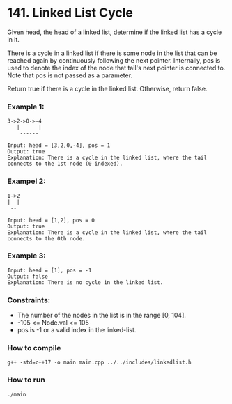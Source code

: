 # 141. Linked List Cycle

Given head, the head of a linked list, determine if the linked list has a cycle in it.

There is a cycle in a linked list if there is some node in the list that can be reached again by continuously following the next pointer. Internally, pos is used to denote the index of the node that tail's next pointer is connected to. Note that pos is not passed as a parameter.

Return true if there is a cycle in the linked list. Otherwise, return false.

### Example 1:

    3->2->0->-4
       |      |
        ------

    Input: head = [3,2,0,-4], pos = 1
    Output: true
    Explanation: There is a cycle in the linked list, where the tail connects to the 1st node (0-indexed).

### Exampel 2:

    1->2
    |  |
     --

    Input: head = [1,2], pos = 0
    Output: true
    Explanation: There is a cycle in the linked list, where the tail connects to the 0th node.

### Example 3:

    Input: head = [1], pos = -1
    Output: false
    Explanation: There is no cycle in the linked list.

### Constraints:

-   The number of the nodes in the list is in the range [0, 104].
-   -105 <= Node.val <= 105
-   pos is -1 or a valid index in the linked-list.

### How to compile

    g++ -std=c++17 -o main main.cpp ../../includes/linkedlist.h

### How to run

    ./main

